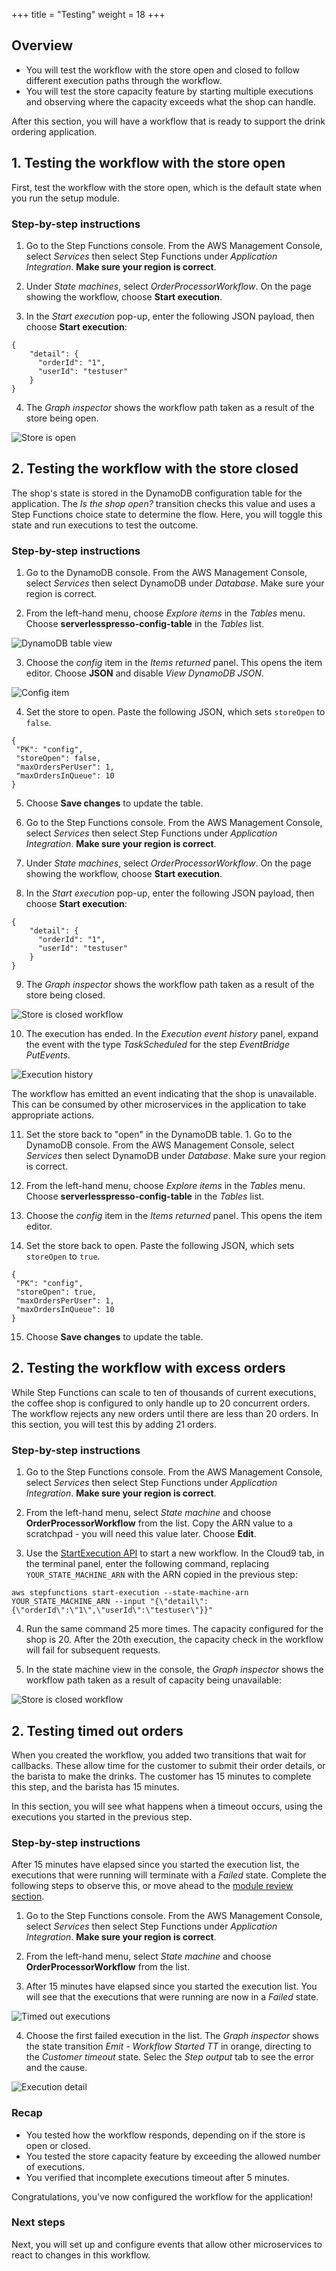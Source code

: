 +++
title = "Testing"
weight = 18
+++

## Overview

* You will test the workflow with the store open and closed to follow different execution paths through the workflow.
* You will test the store capacity feature by starting multiple executions and observing where the capacity exceeds what the shop can handle.

After this section, you will have a workflow that is ready to support the drink ordering application.

## 1. Testing the workflow with the store open

First, test the workflow with the store open, which is the default state when you run the setup module.

### Step-by-step instructions ##

1. Go to the Step Functions console. From the AWS Management Console, select *Services* then select Step Functions under *Application Integration*. **Make sure your region is correct**.

2. Under *State machines*, select *OrderProcessorWorkflow*. On the page showing the workflow, choose **Start execution**.

3. In the *Start execution* pop-up, enter the following JSON payload, then choose **Start execution**:

```
{
    "detail": {
      "orderId": "1",
      "userId": "testuser"
    }
}
```

4. The *Graph inspector* shows the workflow path taken as a result of the store being open.

![Store is open](../images/se-mod1-testing2.png)

## 2. Testing the workflow with the store closed

The shop's state is stored in the DynamoDB configuration table for the application. The *Is the shop open?* transition checks this value and uses a Step Functions choice state to determine the flow. Here, you will toggle this state and run executions to test the outcome.

### Step-by-step instructions ##

1. Go to the DynamoDB console. From the AWS Management Console, select *Services* then select DynamoDB under *Database*. Make sure your region is correct.

2. From the left-hand menu, choose *Explore items* in the *Tables* menu. Choose **serverlesspresso-config-table** in the *Tables* list.

![DynamoDB table view](../images/se-mod1-testing0.png)

3. Choose the *config* item in the *Items returned* panel. This opens the item editor. Choose **JSON** and disable *View DynamoDB JSON*.

![Config item](../images/se-mod1-testing1.png)

4. Set the store to open. Paste the following JSON, which sets `storeOpen` to `false`.

```
{
 "PK": "config",
 "storeOpen": false,
 "maxOrdersPerUser": 1,
 "maxOrdersInQueue": 10
}
```

5. Choose **Save changes** to update the table.

6. Go to the Step Functions console. From the AWS Management Console, select *Services* then select Step Functions under *Application Integration*. **Make sure your region is correct**.

7. Under *State machines*, select *OrderProcessorWorkflow*. On the page showing the workflow, choose **Start execution**.

8. In the *Start execution* pop-up, enter the following JSON payload, then choose **Start execution**:

```
{
    "detail": {
      "orderId": "1",
      "userId": "testuser"
    }
}
```

9. The *Graph inspector* shows the workflow path taken as a result of the store being closed.

![Store is closed workflow](../images/se-mod1-testing3.png)

10. The execution has ended. In the *Execution event history* panel, expand the event with the type *TaskScheduled* for the step *EventBridge PutEvents*.

![Execution history](../images/se-mod1-testing4.png)

The workflow has emitted an event indicating that the shop is unavailable. This can be consumed by other microservices in the application to take appropriate actions.

11. Set the store back to "open" in the DynamoDB table. 1. Go to the DynamoDB console. From the AWS Management Console, select *Services* then select DynamoDB under *Database*. Make sure your region is correct.

12. From the left-hand menu, choose *Explore items* in the *Tables* menu. Choose **serverlesspresso-config-table** in the *Tables* list.

13. Choose the *config* item in the *Items returned* panel. This opens the item editor.

14. Set the store back to open. Paste the following JSON, which sets `storeOpen` to `true`.

```
{
 "PK": "config",
 "storeOpen": true,
 "maxOrdersPerUser": 1,
 "maxOrdersInQueue": 10
}
```

15. Choose **Save changes** to update the table.

## 2. Testing the workflow with excess orders

While Step Functions can scale to ten of thousands of current executions, the coffee shop is configured to only handle up to 20 concurrent orders. The workflow rejects any new orders until there are less than 20 orders. In this section, you will test this by adding 21 orders.

### Step-by-step instructions ##

1. Go to the Step Functions console. From the AWS Management Console, select *Services* then select Step Functions under *Application Integration*. **Make sure your region is correct**.

2. From the left-hand menu, select *State machine* and choose **OrderProcessorWorkflow** from the list. Copy the ARN value to a scratchpad - you will need this value later. Choose **Edit**.

3. Use the [StartExecution API](https://docs.aws.amazon.com/cli/latest/reference/stepfunctions/start-execution.html) to start a new workflow. In the Cloud9 tab, in the terminal panel, enter the following command, replacing `YOUR_STATE_MACHINE_ARN` with the ARN copied in the previous step:

```
aws stepfunctions start-execution --state-machine-arn YOUR_STATE_MACHINE_ARN --input "{\"detail\":{\"orderId\":\"1\",\"userId\":\"testuser\"}}"
```

4. Run the same command 25 more times. The capacity configured for the shop is 20. After the 20th execution, the capacity check in the workflow will fail for subsequent requests.

5. In the state machine view in the console, the *Graph inspector* shows the workflow path taken as a result of capacity being unavailable:

![Store is closed workflow](../images/se-mod1-testing3.png)

## 2. Testing timed out orders

When you created the workflow, you added two transitions that wait for callbacks. These allow time for the customer to submit their order details, or the barista to make the drinks. The customer has 15 minutes to complete this step, and the barista has 15 minutes.

In this section, you will see what happens when a timeout occurs, using the executions you started in the previous step.

### Step-by-step instructions ##

After 15 minutes have elapsed since you started the execution list, the executions that were running will terminate with a *Failed* state.  Complete the following steps to observe this, or move ahead to the [module review section](/1b-workflow/9-review.html).

1. Go to the Step Functions console. From the AWS Management Console, select *Services* then select Step Functions under *Application Integration*. **Make sure your region is correct**.

2. From the left-hand menu, select *State machine* and choose **OrderProcessorWorkflow** from the list.

3. After 15 minutes have elapsed since you started the execution list. You will see that the executions that were running are now in a *Failed* state.

![Timed out executions](../images/se-mod1-testing5.png)

4. Choose the first failed execution in the list. The *Graph inspector* shows the state transition *Emit - Workflow Started TT* in orange, directing to the *Customer timeout* state. Selec the *Step output* tab to see the error and the cause.

![Execution detail](../images/se-mod1-testing6.png)

### Recap

* You tested how the workflow responds, depending on if the store is open or closed.
* You tested the store capacity feature by exceeding the allowed number of executions.
* You verified that incomplete executions timeout after 5 minutes.

Congratulations, you've now configured the workflow for the application!

### Next steps

Next, you will set up and configure events that allow other microservices to react to changes in this workflow.